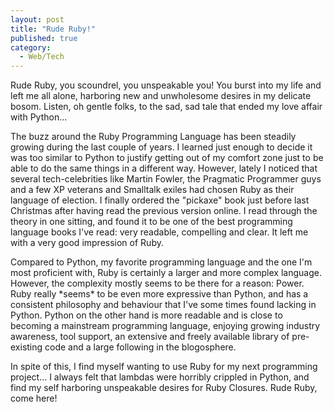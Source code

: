 ```yaml
---
layout: post
title: "Rude Ruby!"
published: true
category:
  - Web/Tech
---
```

<p>Rude Ruby, you scoundrel, you unspeakable you! You burst into my life and left me all alone, harboring new and unwholesome desires in my delicate bosom. Listen, oh gentle folks, to the sad, sad tale that ended my love affair with Python...</p>

<p>The buzz around the Ruby Programming Language has been steadily growing during the last couple of years. I learned just enough to decide it was too similar to Python to justify getting out of my comfort zone just to be able to do the same things in a different way. However, lately I noticed that several tech-celebrities like Martin Fowler, the Pragmatic Programmer guys and a few XP veterans and Smalltalk exiles had chosen Ruby as their language of election. I finally ordered the &quot;pickaxe&quot; book just before last Christmas after having read the previous version online. I read through the theory in one sitting, and found it to be one of the best programming language books I've read: very readable, compelling and clear. It left me with a very good impression of Ruby.</p>

<p>Compared to Python, my favorite programming language and the one I'm most proficient with, Ruby is certainly a larger and more complex language. However, the complexity mostly seems to be there for a reason: Power. Ruby really *seems* to be even more expressive than Python, and has a consistent philosophy and behaviour that I've some times found lacking in Python. Python on the other hand is more readable and is close to becoming a mainstream programming language, enjoying growing industry awareness, tool support, an extensive and freely available library of pre-existing code and a large following in the blogosphere.</p>

<p>In spite of this, I find myself wanting to use Ruby for my next programming project... I always felt that lambdas were horribly crippled in Python, and find my self harboring unspeakable desires for Ruby Closures. Rude Ruby, come here!<br /> </p>

